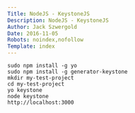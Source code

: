 ```yaml
---
Title: NodeJS - KeystoneJS
Description: NodeJS - KeystoneJS
Author: Jack Szwergold
Date: 2016-11-05
Robots: noindex,nofollow
Template: index
---
```


    sudo npm install -g yo
    sudo npm install -g generator-keystone
    mkdir my-test-project
    cd my-test-project
    yo keystone
    node keystone
    http://localhost:3000

